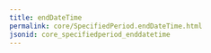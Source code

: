 ```yaml
---
title: endDateTime
permalink: core/SpecifiedPeriod.endDateTime.html
jsonid: core_specifiedperiod_enddatetime
---
```

